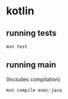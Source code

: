 # kotlin

## running tests

```
mvn test
```

## running main

(Includes compilation)

```
mvn compile exec:java
```
